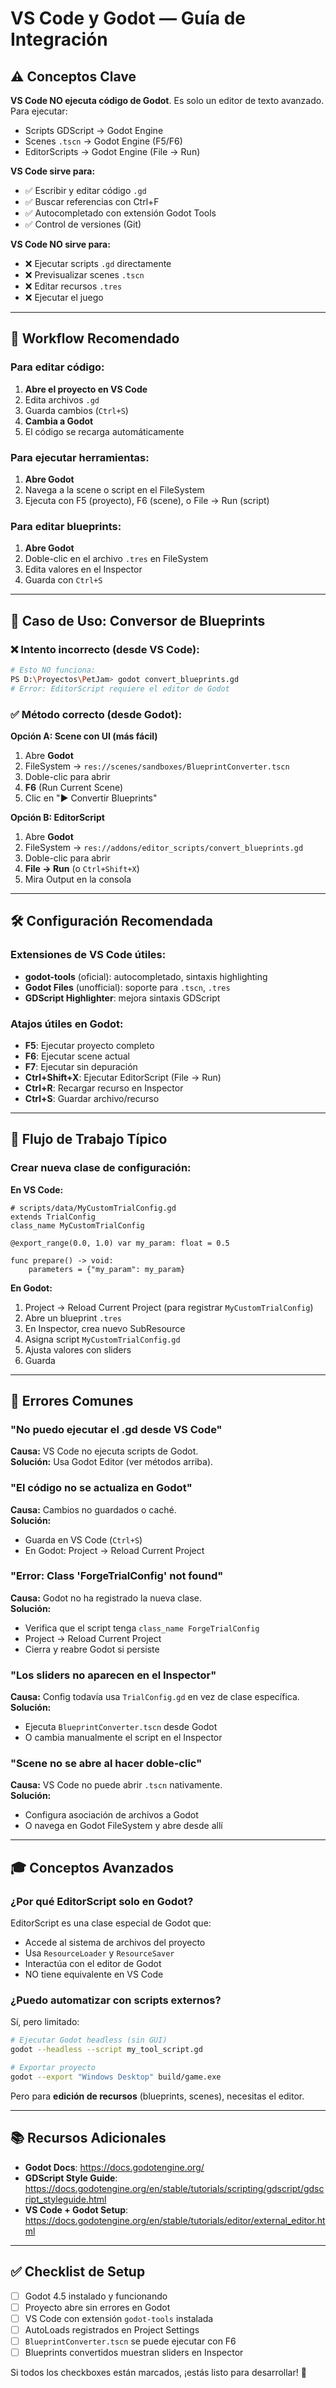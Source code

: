 # VS Code y Godot — Guía de Integración

## ⚠️ Conceptos Clave

**VS Code NO ejecuta código de Godot**. Es solo un editor de texto avanzado. Para ejecutar:
- Scripts GDScript → Godot Engine
- Scenes `.tscn` → Godot Engine (F5/F6)
- EditorScripts → Godot Engine (File → Run)

**VS Code sirve para:**
- ✅ Escribir y editar código `.gd`
- ✅ Buscar referencias con Ctrl+F
- ✅ Autocompletado con extensión Godot Tools
- ✅ Control de versiones (Git)

**VS Code NO sirve para:**
- ❌ Ejecutar scripts `.gd` directamente
- ❌ Previsualizar scenes `.tscn`
- ❌ Editar recursos `.tres`
- ❌ Ejecutar el juego

---

## 🔧 Workflow Recomendado

### Para editar código:
1. **Abre el proyecto en VS Code**
2. Edita archivos `.gd`
3. Guarda cambios (`Ctrl+S`)
4. **Cambia a Godot**
5. El código se recarga automáticamente

### Para ejecutar herramientas:
1. **Abre Godot**
2. Navega a la scene o script en el FileSystem
3. Ejecuta con F5 (proyecto), F6 (scene), o File → Run (script)

### Para editar blueprints:
1. **Abre Godot**
2. Doble-clic en el archivo `.tres` en FileSystem
3. Edita valores en el Inspector
4. Guarda con `Ctrl+S`

---

## 🎯 Caso de Uso: Conversor de Blueprints

### ❌ Intento incorrecto (desde VS Code):
```bash
# Esto NO funciona:
PS D:\Proyectos\PetJam> godot convert_blueprints.gd
# Error: EditorScript requiere el editor de Godot
```

### ✅ Método correcto (desde Godot):

**Opción A: Scene con UI (más fácil)**
1. Abre **Godot**
2. FileSystem → `res://scenes/sandboxes/BlueprintConverter.tscn`
3. Doble-clic para abrir
4. **F6** (Run Current Scene)
5. Clic en "▶ Convertir Blueprints"

**Opción B: EditorScript**
1. Abre **Godot**
2. FileSystem → `res://addons/editor_scripts/convert_blueprints.gd`
3. Doble-clic para abrir
4. **File → Run** (o `Ctrl+Shift+X`)
5. Mira Output en la consola

---

## 🛠️ Configuración Recomendada

### Extensiones de VS Code útiles:
- **godot-tools** (oficial): autocompletado, sintaxis highlighting
- **Godot Files** (unofficial): soporte para `.tscn`, `.tres`
- **GDScript Highlighter**: mejora sintaxis GDScript

### Atajos útiles en Godot:
- **F5**: Ejecutar proyecto completo
- **F6**: Ejecutar scene actual
- **F7**: Ejecutar sin depuración
- **Ctrl+Shift+X**: Ejecutar EditorScript (File → Run)
- **Ctrl+R**: Recargar recurso en Inspector
- **Ctrl+S**: Guardar archivo/recurso

---

## 📝 Flujo de Trabajo Típico

### Crear nueva clase de configuración:

**En VS Code:**
```gdscript
# scripts/data/MyCustomTrialConfig.gd
extends TrialConfig
class_name MyCustomTrialConfig

@export_range(0.0, 1.0) var my_param: float = 0.5

func prepare() -> void:
    parameters = {"my_param": my_param}
```

**En Godot:**
1. Project → Reload Current Project (para registrar `MyCustomTrialConfig`)
2. Abre un blueprint `.tres`
3. En Inspector, crea nuevo SubResource
4. Asigna script `MyCustomTrialConfig.gd`
5. Ajusta valores con sliders
6. Guarda

---

## 🚨 Errores Comunes

### "No puedo ejecutar el .gd desde VS Code"
**Causa:** VS Code no ejecuta scripts de Godot.  
**Solución:** Usa Godot Editor (ver métodos arriba).

### "El código no se actualiza en Godot"
**Causa:** Cambios no guardados o caché.  
**Solución:**
- Guarda en VS Code (`Ctrl+S`)
- En Godot: Project → Reload Current Project

### "Error: Class 'ForgeTrialConfig' not found"
**Causa:** Godot no ha registrado la nueva clase.  
**Solución:**
- Verifica que el script tenga `class_name ForgeTrialConfig`
- Project → Reload Current Project
- Cierra y reabre Godot si persiste

### "Los sliders no aparecen en el Inspector"
**Causa:** Config todavía usa `TrialConfig.gd` en vez de clase específica.  
**Solución:**
- Ejecuta `BlueprintConverter.tscn` desde Godot
- O cambia manualmente el script en el Inspector

### "Scene no se abre al hacer doble-clic"
**Causa:** VS Code no puede abrir `.tscn` nativamente.  
**Solución:**
- Configura asociación de archivos a Godot
- O navega en Godot FileSystem y abre desde allí

---

## 🎓 Conceptos Avanzados

### ¿Por qué EditorScript solo en Godot?

EditorScript es una clase especial de Godot que:
- Accede al sistema de archivos del proyecto
- Usa `ResourceLoader` y `ResourceSaver`
- Interactúa con el editor de Godot
- NO tiene equivalente en VS Code

### ¿Puedo automatizar con scripts externos?

Sí, pero limitado:
```bash
# Ejecutar Godot headless (sin GUI)
godot --headless --script my_tool_script.gd

# Exportar proyecto
godot --export "Windows Desktop" build/game.exe
```

Pero para **edición de recursos** (blueprints, scenes), necesitas el editor.

---

## 📚 Recursos Adicionales

- **Godot Docs**: https://docs.godotengine.org/
- **GDScript Style Guide**: https://docs.godotengine.org/en/stable/tutorials/scripting/gdscript/gdscript_styleguide.html
- **VS Code + Godot Setup**: https://docs.godotengine.org/en/stable/tutorials/editor/external_editor.html

---

## ✅ Checklist de Setup

- [ ] Godot 4.5 instalado y funcionando
- [ ] Proyecto abre sin errores en Godot
- [ ] VS Code con extensión `godot-tools` instalada
- [ ] AutoLoads registrados en Project Settings
- [ ] `BlueprintConverter.tscn` se puede ejecutar con F6
- [ ] Blueprints convertidos muestran sliders en Inspector

Si todos los checkboxes están marcados, ¡estás listo para desarrollar! 🚀
